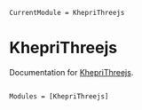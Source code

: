 ```@meta
CurrentModule = KhepriThreejs
```

# KhepriThreejs

Documentation for [KhepriThreejs](https://github.com/aptmcl/KhepriThreejs.jl).

```@index
```

```@autodocs
Modules = [KhepriThreejs]
```
